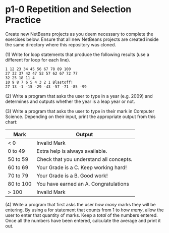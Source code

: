 # p1-0 Repetition and Selection Practice

Create new NetBeans projects as you deem necessary to complete the exercises below.  Ensure that all new NetBeans projects are created inside the same directory where this repository was cloned.

(1) Write for loop statements that produce the following results (use a different for loop for each line).

```
1 12 23 34 45 56 67 78 89 100
27 32 37 42 47 52 57 62 67 72 77
32 25 18 11 4
10 9 8 7 6 5 4 3 2 1 Blastoff!
27 13 -1 -15 -29 -43 -57 -71 -85 -99
```

(2) Write a program that asks the user to type in a year (e.g. 2009) and determines and outputs whether the year is a leap year or not.

(3) Write a program that asks the user to type in their mark in Computer Science. Depending on their input, print the appropriate output from this chart:

Mark | Output
--- | ---
< 0 | Invalid Mark
0 to 49 | Extra help is always available.
50 to 59 | Check that you understand all concepts.
60 to 69 | Your Grade is a C. Keep working hard!
70 to 79 | Your Grade is a B. Good work!
80 to 100 | You have earned an A. Congratulations
> 100 | Invalid Mark

(4) Write a program that first asks the user *how many* marks they will be entering. By using a for statement that counts from 1 to *how many*, allow the user to enter that quantity of marks. Keep a *total* of the numbers entered. Once all the numbers have been entered, calculate the average and print it out.



